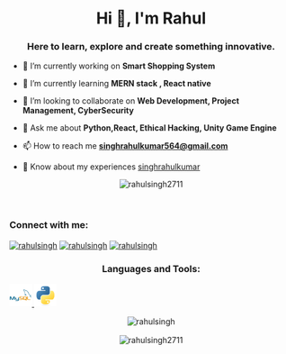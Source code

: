 <h1 align="center">Hi 👋, I'm Rahul</h1>
<h3 align="center">Here to learn, explore and create something innovative.</h3>



- 🔭 I’m currently working on **Smart Shopping System**

- 🌱 I’m currently learning **MERN stack , React native**

- 👯 I’m looking to collaborate on **Web Development, Project Management, CyberSecurity**

- 💬 Ask me about **Python,React, Ethical Hacking, Unity Game Engine**

- 📫 How to reach me **singhrahulkumar564@gmail.com**

- 📄 Know about my experiences [singhrahulkumar](http://singhrahulkumar.somee.com/)

<p align="center"> <img src="https://komarev.com/ghpvc/?username=vivekshahcodes&label=Profile%20views&color=0e75b6&style=flat" alt="rahulsingh2711" /> </p><br>

<h3 align="left">Connect with me:</h3>
<p align="left">
    <a href="https://twitter.com/rahul000006" target="blank"><img align="center"
            src="https://raw.githubusercontent.com/rahuldkjain/github-profile-readme-generator/master/src/images/icons/Social/twitter.svg"
            alt="rahulsingh" height="30" width="40" /></a>
    <a href="https://www.linkedin.com/in/rahul-singh-aaaaa018b/" target="blank"><img align="center"
            src="https://raw.githubusercontent.com/rahuldkjain/github-profile-readme-generator/master/src/images/icons/Social/linked-in-alt.svg"
            alt="rahulsingh" height="30" width="40" /></a>
    <a href="https://www.hackerrank.com/singhrahulkumar5" target="blank"><img align="center"
            src="https://raw.githubusercontent.com/rahuldkjain/github-profile-readme-generator/master/src/images/icons/Social/hackerrank.svg"
            alt="rahulsingh" height="30" width="40" /></a>
</p>

<h3 align="center">Languages and Tools:</h3>
<p align="left"> <a href="https://www.mysql.com/" target="_blank"> <img
            src="https://raw.githubusercontent.com/devicons/devicon/master/icons/mysql/mysql-original-wordmark.svg"
            alt="mysql" width="40" height="40" /> </a> </a> <a href="https://www.python.org" target="_blank"> <img
            src="https://raw.githubusercontent.com/devicons/devicon/master/icons/python/python-original.svg"
            alt="python" width="40" height="40" /> </a>

<p align="center"><img align="center"
        src="https://github-readme-stats.vercel.app/api/top-langs?username=rahulsingh2711&show_icons=true&locale=en&layout=compact"
        alt="rahulsingh" /></p>

<p align="center">
	<img
		align="center"
		src="https://github-readme-streak-stats.herokuapp.com?user=vivekshahcodes&theme=algolia"
		alt="rahulsingh2711"
	/>
</p>

